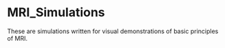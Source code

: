 # MRI_Simulations
 These are simulations written for visual demonstrations of basic principles of MRI.
